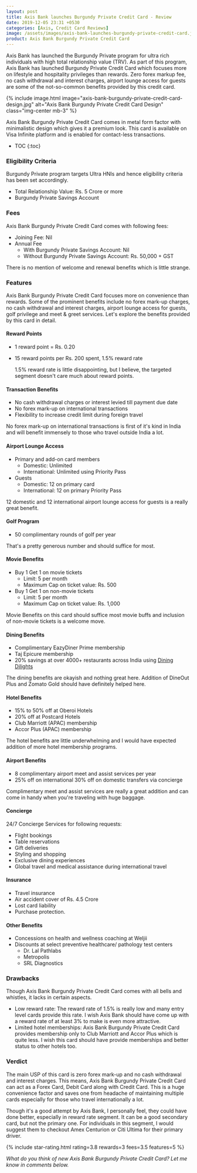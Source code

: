 ```yaml
---
layout: post
title: Axis Bank launches Burgundy Private Credit Card - Review
date: 2019-12-05 23:31 +0530
categories: [Axis, Credit Card Reviews]
image: /assets/images/axis-bank-launches-burgundy-private-credit-card.jpg
product: Axis Bank Burgundy Private Credit Card
---
```


Axis Bank has launched the Burgundy Private program for ultra rich individuals with high total relationship value (TRV). As part of this program, Axis Bank has launched Burgundy Private Credit Card which focuses more on lifestyle and hospitality privileges than rewards. Zero forex markup fee, no cash withdrawal and interest charges, airport lounge access for guests are some of the not-so-common benefits provided by this credit card.

{% include image.html image="axis-bank-burgundy-private-credit-card-design.jpg" alt="Axis Bank Burgundy Private Credit Card Design" class="img-center mb-3" %}

Axis Bank Burgundy Private Credit Card comes in metal form factor with minimalistic design which gives it a premium look. This card is available on Visa Infinite platform and is enabled for contact-less transactions.

<!-- prettier-ignore -->
* TOC
{:toc}

### Eligibility Criteria

Burgundy Private program targets Ultra HNIs and hence eligibility criteria has been set accordingly.

- Total Relationship Value: Rs. 5 Crore or more
- Burgundy Private Savings Account

### Fees

Axis Bank Burgundy Private Credit Card comes with following fees:

- Joining Fee: Nil
- Annual Fee
  - With Burgundy Private Savings Account: Nil
  - Without Burgundy Private Savings Account: Rs. 50,000 + GST

There is no mention of welcome and renewal benefits which is little strange.

### Features

Axis Bank Burgundy Private Credit Card focuses more on convenience than rewards. Some of the prominent benefits include no forex mark-up charges, no cash withdrawal and interest charges, airport lounge access for guests, golf privilege and meet & greet services. Let's explore the benefits provided by this card in detail.

#### Reward Points

- 1 reward point = Rs. 0.20
- 15 reward points per Rs. 200 spent, 1.5% reward rate

  1.5% reward rate is little disappointing, but I believe, the targeted segment doesn't care much about reward points.

#### Transaction Benefits

- No cash withdrawal charges or interest levied till payment due date
- No forex mark-up on international transactions
- Flexibility to increase credit limit during foreign travel

No forex mark-up on international transactions is first of it's kind in India and will benefit immensely to those who travel outside India a lot.

#### Airport Lounge Access

- Primary and add-on card members
  - Domestic: Unlimited
  - International: Unlimited using Priority Pass
- Guests
  - Domestic: 12 on primary card
  - International: 12 on primary Priority Pass

12 domestic and 12 international airport lounge access for guests is a really great benefit.

#### Golf Program

- 50 complimentary rounds of golf per year

That's a pretty generous number and should suffice for most.

#### Movie Benefits

- Buy 1 Get 1 on movie tickets
  - Limit: 5 per month
  - Maximum Cap on ticket value: Rs. 500
- Buy 1 Get 1 on non-movie tickets
  - Limit: 5 per month
  - Maximum Cap on ticket value: Rs. 1,000

Movie Benefits on this card should suffice most movie buffs and inclusion of non-movie tickets is a welcome move.

#### Dining Benefits

- Complimentary EazyDiner Prime membership
- Taj Epicure membership
- 20% savings at over 4000+ restaurants across India using [Dining Dilights](https://diningdelights.axisbank.com/)

The dining benefits are okayish and nothing great here. Addition of DineOut Plus and Zomato Gold should have definitely helped here.

#### Hotel Benefits

- 15% to 50% off at Oberoi Hotels
- 20% off at Postcard Hotels
- Club Marriott (APAC) membership
- Accor Plus (APAC) membership

The hotel benefits are little underwhelming and I would have expected addition of more hotel membership programs.

#### Airport Benefits

- 8 complimentary airport meet and assist services per year
- 25% off on international 30% off on domestic transfers via concierge

Complimentary meet and assist services are really a great addition and can come in handy when you're traveling with huge baggage.

#### Concierge

24/7 Concierge Services for following requests:

- Flight bookings
- Table reservations
- Gift deliveries
- Styling and shopping
- Exclusive dining experiences
- Global travel and medical assistance during international travel

#### Insurance

- Travel insurance
- Air accident cover of Rs. 4.5 Crore
- Lost card liability
- Purchase protection.

#### Other Benefits

- Concessions on health and wellness coaching at Weljii
- Discounts at select preventive healthcare/ pathology test centers
  - Dr. Lal Pathlabs
  - Metropolis
  - SRL Diagnostics

### Drawbacks

Though Axis Bank Burgundy Private Credit Card comes with all bells and whistles, it lacks in certain aspects.

- Low reward rate: The reward rate of 1.5% is really low and many entry level cards provide this rate. I wish Axis Bank should have come up with a reward rate of at least 3% to make is even more attractive.
- Limited hotel memberships: Axis Bank Burgundy Private Credit Card provides membership only to Club Marriott and Accor Plus which is quite less. I wish this card should have provide memberships and better status to other hotels too.

### Verdict

The main USP of this card is zero forex mark-up and no cash withdrawal and interest charges. This means, Axis Bank Burgundy Private Credit Card can act as a Forex Card, Debit Card along with Credit Card. This is a huge convenience factor and saves one from headache of maintaining multiple cards especially for those who travel internationally a lot.

Though it's a good attempt by Axis Bank, I personally feel, they could have done better, especially in reward rate segment. It can be a good secondary card, but not the primary one. For individuals in this segment, I would suggest them to checkout Amex Centurion or Citi Ultima for their primary driver.

{% include star-rating.html rating=3.8 rewards=3 fees=3.5 features=5 %}

_What do you think of new Axis Bank Burgundy Private Credit Card? Let me know in comments below._
